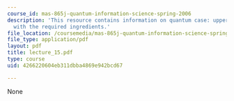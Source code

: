 ```yaml
---
course_id: mas-865j-quantum-information-science-spring-2006
description: 'This resource contains information on quantum case: upper bound proof
  with the required ingredients.'
file_location: /coursemedia/mas-865j-quantum-information-science-spring-2006/4266220604eb311dbba4869e942bcd67_lecture_15.pdf
file_type: application/pdf
layout: pdf
title: lecture_15.pdf
type: course
uid: 4266220604eb311dbba4869e942bcd67

---
```

None